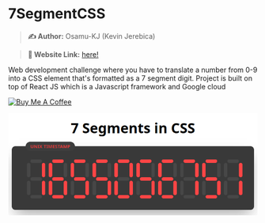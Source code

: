 # 7SegmentCSS

> <b>✍️ Author:</b> Osamu-KJ (Kevin Jerebica)

> <b> 🔴 Website Link:</b> <a href="https://segmentcsshosting.web.app/">here!</a>

Web development challenge where you have to translate a number from 0-9 into a CSS element that's formatted as a 7 segment digit. Project is built on top of React JS which is a Javascript framework and Google cloud

<a href="https://www.buymeacoffee.com/Osamu" target="_blank"><img src="https://cdn.buymeacoffee.com/buttons/default-orange.png" alt="Buy Me A Coffee" height="41" width="174"></a>



<img src="./imgs/preview.png"/>
